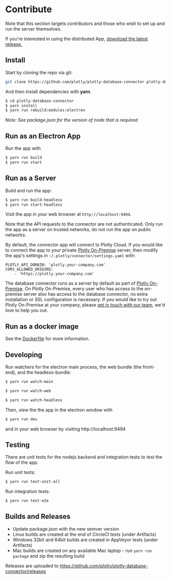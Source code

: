 # Contribute

Note that this section targets contributors and those who wish to set up and run the server themselves.

If you're interested in using the distributed App, [download the latest release.](https://github.com/plotly/plotly-database-connector/releases)

## Install

Start by cloning the repo via git:

```bash
git clone https://github.com/plotly/plotly-database-connector plotly-database-connector
```

And then install dependencies with **yarn**.

```bash
$ cd plotly-database-connector
$ yarn install
$ yarn run rebuild:modules:electron
```

*Note: See package.json for the version of node that is required*

## Run as an Electron App
Run the app with
```bash
$ yarn run build
$ yarn run start
```

## Run as a Server

Build and run the app:
```bash
$ yarn run build-headless
$ yarn run start-headless
```

Visit the app in your web browser at `http://localhost:9494`.

Note that the API requests to the connector are not authenticated. Only run the app as a server on trusted networks, do not run the app on public networks.

By default, the connector app will connect to Plotly Cloud. If you would like to connect the app to your private [Plotly On-Premise](https://plot.ly/products/on-premise) server, then modify the app's settings in `~/.plotly/connector/settings.yaml` with:

```
PLOTLY_API_DOMAIN: 'plotly.your-company.com'
CORS_ALLOWED_ORIGINS:
    - 'https://plotly.your-company.com'
```

The database connector runs as a server by default as part of [Plotly On-Premise](https://plot.ly/products/on-premise). On Plotly On-Premise, every user who has access to the on-premise server also has access to the database connector, no extra installation or SSL configuration is necessary. If you would like to try out Plotly On-Premise at your company, please [get in touch with our team](https://plotly.typeform.com/to/seG7Vb), we'd love to help you out.

## Run as a docker image

See the [Dockerfile](https://github.com/plotly/plotly-database-connector/blob/master/Dockerfile) for more information.

## Developing

Run watchers for the electron main process, the web bundle (the front-end), and the headless-bundle:
```bash
$ yarn run watch-main
```

```bash
$ yarn run watch-web
```

```bash
$ yarn run watch-headless
```

Then, view the the app in the electron window with

```bash
$ yarn run dev
```

and in your web browser by visiting http://localhost:9494

## Testing

There are unit tests for the nodejs backend and integration tests to test the flow of the app.

Run unit tests:
```bash
$ yarn run test-unit-all
```

Run integration tests:
```bash
$ yarn run test-e2e
```

## Builds and Releases

- Update package.json with the new semver version
- Linux builds are created at the end of CircleCI tests (under Artifacts)
- Windows 32bit and 64bit builds are created in AppVeyor tests (under Artifacts)
- Mac builds are created on any available Mac laptop - run `yarn run package` and zip the resulting build

Releases are uploaded to https://github.com/plotly/plotly-database-connector/releases
